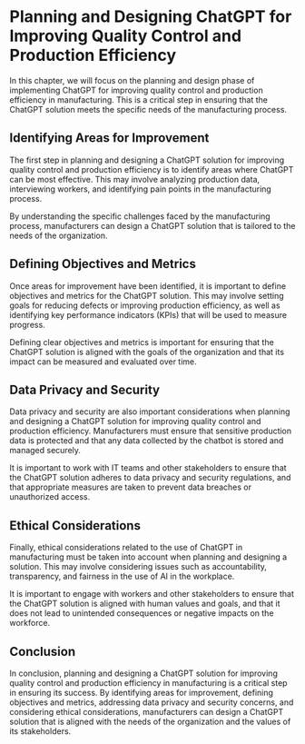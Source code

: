 Planning and Designing ChatGPT for Improving Quality Control and Production Efficiency
===================================================================================================================================================================================

In this chapter, we will focus on the planning and design phase of implementing ChatGPT for improving quality control and production efficiency in manufacturing. This is a critical step in ensuring that the ChatGPT solution meets the specific needs of the manufacturing process.

Identifying Areas for Improvement
---------------------------------

The first step in planning and designing a ChatGPT solution for improving quality control and production efficiency is to identify areas where ChatGPT can be most effective. This may involve analyzing production data, interviewing workers, and identifying pain points in the manufacturing process.

By understanding the specific challenges faced by the manufacturing process, manufacturers can design a ChatGPT solution that is tailored to the needs of the organization.

Defining Objectives and Metrics
-------------------------------

Once areas for improvement have been identified, it is important to define objectives and metrics for the ChatGPT solution. This may involve setting goals for reducing defects or improving production efficiency, as well as identifying key performance indicators (KPIs) that will be used to measure progress.

Defining clear objectives and metrics is important for ensuring that the ChatGPT solution is aligned with the goals of the organization and that its impact can be measured and evaluated over time.

Data Privacy and Security
-------------------------

Data privacy and security are also important considerations when planning and designing a ChatGPT solution for improving quality control and production efficiency. Manufacturers must ensure that sensitive production data is protected and that any data collected by the chatbot is stored and managed securely.

It is important to work with IT teams and other stakeholders to ensure that the ChatGPT solution adheres to data privacy and security regulations, and that appropriate measures are taken to prevent data breaches or unauthorized access.

Ethical Considerations
----------------------

Finally, ethical considerations related to the use of ChatGPT in manufacturing must be taken into account when planning and designing a solution. This may involve considering issues such as accountability, transparency, and fairness in the use of AI in the workplace.

It is important to engage with workers and other stakeholders to ensure that the ChatGPT solution is aligned with human values and goals, and that it does not lead to unintended consequences or negative impacts on the workforce.

Conclusion
----------

In conclusion, planning and designing a ChatGPT solution for improving quality control and production efficiency in manufacturing is a critical step in ensuring its success. By identifying areas for improvement, defining objectives and metrics, addressing data privacy and security concerns, and considering ethical considerations, manufacturers can design a ChatGPT solution that is aligned with the needs of the organization and the values of its stakeholders.
